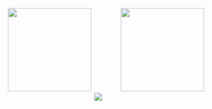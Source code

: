 <div align="center">
<span>  </span>
<img height="170px" src="https://github-readme-stats.vercel.app/api/top-langs/?username=ryou-yattung&layout=compact&langs_count=8" /><span>  </span>
<span>  </span><img height="170px" src="https://github-readme-streak-stats.herokuapp.com/?user=ryou-yattung" />
</div>

<div align="center">
    <img src="https://activity-graph.herokuapp.com/graph?username=ryou-yattung&theme=react-dark" />
</div>

